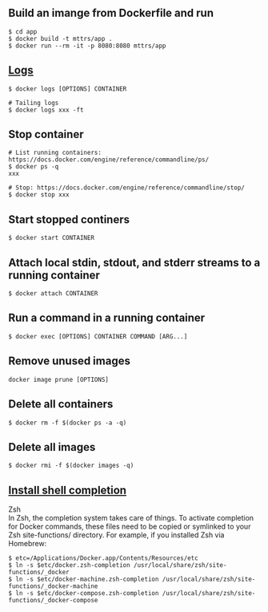 ## Build an imange from Dockerfile and run
```
$ cd app
$ docker build -t mttrs/app .
$ docker run --rm -it -p 8080:8080 mttrs/app
```

## [Logs](https://docs.docker.com/engine/reference/commandline/logs/)
```
$ docker logs [OPTIONS] CONTAINER

# Tailing logs
$ docker logs xxx -ft
```

## Stop container
```
# List running containers: https://docs.docker.com/engine/reference/commandline/ps/
$ docker ps -q
xxx

# Stop: https://docs.docker.com/engine/reference/commandline/stop/
$ docker stop xxx
```

## Start stopped continers
```
$ docker start CONTAINER
```

## Attach local stdin, stdout, and stderr streams to a running container
```
$ docker attach CONTAINER
```

## Run a command in a running container
```
$ docker exec [OPTIONS] CONTAINER COMMAND [ARG...]
```

## Remove unused images
```
docker image prune [OPTIONS]
```

## Delete all containers
`$ docker rm -f $(docker ps -a -q)`

## Delete all images
`$ docker rmi -f $(docker images -q)`


## [Install shell completion](https://docs.docker.com/docker-for-mac/#install-shell-completion)
Zsh  
In Zsh, the completion system takes care of things. To activate completion for Docker commands, these files need to be copied or symlinked to your Zsh site-functions/ directory. For example, if you installed Zsh via Homebrew:
```
$ etc=/Applications/Docker.app/Contents/Resources/etc
$ ln -s $etc/docker.zsh-completion /usr/local/share/zsh/site-functions/_docker
$ ln -s $etc/docker-machine.zsh-completion /usr/local/share/zsh/site-functions/_docker-machine
$ ln -s $etc/docker-compose.zsh-completion /usr/local/share/zsh/site-functions/_docker-compose
```
